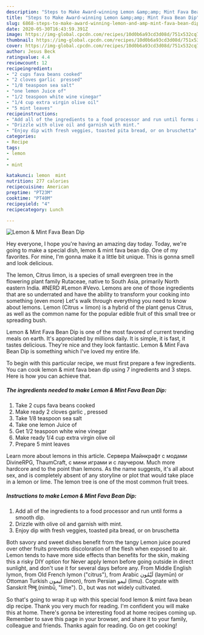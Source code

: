 ```yaml
---
description: "Steps to Make Award-winning Lemon &amp;amp; Mint Fava Bean Dip"
title: "Steps to Make Award-winning Lemon &amp;amp; Mint Fava Bean Dip"
slug: 6868-steps-to-make-award-winning-lemon-and-amp-mint-fava-bean-dip
date: 2020-05-30T16:43:59.391Z
image: https://img-global.cpcdn.com/recipes/10d0b6a93cd3d08d/751x532cq70/lemon-mint-fava-bean-dip-recipe-main-photo.jpg
thumbnail: https://img-global.cpcdn.com/recipes/10d0b6a93cd3d08d/751x532cq70/lemon-mint-fava-bean-dip-recipe-main-photo.jpg
cover: https://img-global.cpcdn.com/recipes/10d0b6a93cd3d08d/751x532cq70/lemon-mint-fava-bean-dip-recipe-main-photo.jpg
author: Jesus Beck
ratingvalue: 4.4
reviewcount: 12
recipeingredient:
- "2 cups fava beans cooked"
- "2 cloves garlic  pressed"
- "1/8 teaspoon sea salt"
- "one lemon Juice of"
- "1/2 teaspoon white wine vinegar"
- "1/4 cup extra virgin olive oil"
- "5 mint leaves"
recipeinstructions:
- "Add all of the ingredients to a food processor and run until forms a smooth dip."
- "Drizzle with olive oil and garnish with mint."
- "Enjoy dip with fresh veggies, toasted pita bread, or on bruschetta"
categories:
- Recipe
tags:
- lemon
- 
- mint

katakunci: lemon  mint 
nutrition: 277 calories
recipecuisine: American
preptime: "PT23M"
cooktime: "PT40M"
recipeyield: "4"
recipecategory: Lunch

---
```



![Lemon &amp; Mint Fava Bean Dip](https://img-global.cpcdn.com/recipes/10d0b6a93cd3d08d/751x532cq70/lemon-mint-fava-bean-dip-recipe-main-photo.jpg)

Hey everyone, I hope you're having an amazing day today. Today, we're going to make a special dish, lemon &amp; mint fava bean dip. One of my favorites. For mine, I'm gonna make it a little bit unique. This is gonna smell and look delicious.

The lemon, Citrus limon, is a species of small evergreen tree in the flowering plant family Rutaceae, native to South Asia, primarily North eastern India. #NERD #Lemon #Vevo. Lemons are one of those ingredients that are so underrated and have the ability to transform your cooking into something (even more) Let&#39;s walk through everything you need to know about lemons. Lemon (Citrus × limon) is a hybrid of the plant genus Citrus, as well as the common name for the popular edible fruit of this small tree or spreading bush.

Lemon &amp; Mint Fava Bean Dip is one of the most favored of current trending meals on earth. It's appreciated by millions daily. It is simple, it is fast, it tastes delicious. They're nice and they look fantastic. Lemon &amp; Mint Fava Bean Dip is something which I've loved my entire life.


To begin with this particular recipe, we must first prepare a few ingredients. You can cook lemon &amp; mint fava bean dip using 7 ingredients and 3 steps. Here is how you can achieve that.

<!--inarticleads1-->

##### The ingredients needed to make Lemon &amp; Mint Fava Bean Dip:

1. Take 2 cups fava beans cooked
1. Make ready 2 cloves garlic , pressed
1. Take 1/8 teaspoon sea salt
1. Take one lemon Juice of
1. Get 1/2 teaspoon white wine vinegar
1. Make ready 1/4 cup extra virgin olive oil
1. Prepare 5 mint leaves


Learn more about lemons in this article. Сервера Майнкрафт с модами DivineRPG, ThaumCraft, с мини играми и с лаучером. Much more hardcore and to the point than lemons. As the name suggests, it&#39;s all about sex, and is completely absent of any storyline or plot that would take place in a lemon or lime. The lemon tree is one of the most common fruit trees. 

<!--inarticleads2-->

##### Instructions to make Lemon &amp; Mint Fava Bean Dip:

1. Add all of the ingredients to a food processor and run until forms a smooth dip.
1. Drizzle with olive oil and garnish with mint.
1. Enjoy dip with fresh veggies, toasted pita bread, or on bruschetta


Both savory and sweet dishes benefit from the tangy Lemon juice poured over other fruits prevents discoloration of the flesh when exposed to air. Lemon tends to have more side effects than benefits for the skin, making this a risky DIY option for Never apply lemon before going outside in direct sunlight, and don&#39;t use it for several days before any. From Middle English lymon, from Old French lymon (&#34;citrus&#34;), from Arabic لَيْمُون‎ (laymūn) or Ottoman Turkish لیمون‎ (limon), from Persian لیمو‎ (limu). Cognate with Sanskrit निम्बू (nimbū, &#34;lime&#34;). D., but was not widely cultivated. 

So that's going to wrap it up with this special food lemon &amp; mint fava bean dip recipe. Thank you very much for reading. I'm confident you will make this at home. There's gonna be interesting food at home recipes coming up. Remember to save this page in your browser, and share it to your family, colleague and friends. Thanks again for reading. Go on get cooking!
